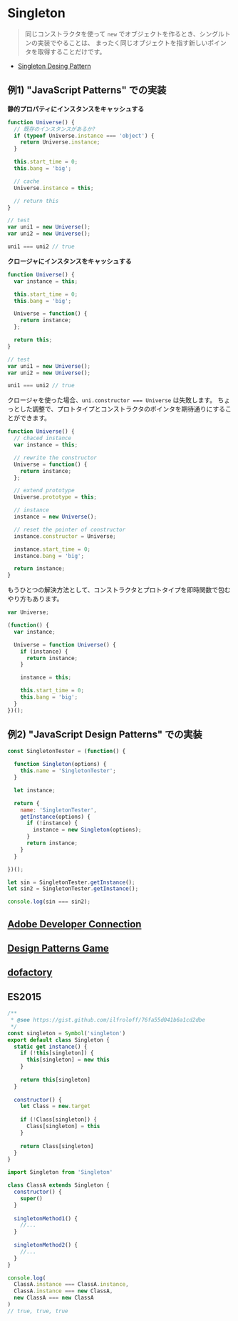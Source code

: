 # Singleton

> 同じコンストラクタを使って `new` でオブジェクトを作るとき、シングルトンの実装でやることは、
> まったく同じオブジェクトを指す新しいポインタを取得することだけです。

- [Singleton Desing Pattern](https://sourcemaking.com/design_patterns/singleton)

## 例1) "JavaScript Patterns" での実装

__静的プロパティにインスタンスをキャッシュする__

```js
function Universe() {
  // 既存のインスタンスがあるか?
  if (typeof Universe.instance === 'object') {
    return Universe.instance;
  }

  this.start_time = 0;
  this.bang = 'big';

  // cache
  Universe.instance = this;

  // return this
}

// test
var uni1 = new Universe();
var uni2 = new Universe();

uni1 === uni2 // true
```

__クロージャにインスタンスをキャッシュする__

```js
function Universe() {
  var instance = this;

  this.start_time = 0;
  this.bang = 'big';

  Universe = function() {
    return instance;
  };

  return this;
}

// test
var uni1 = new Universe();
var uni2 = new Universe();

uni1 === uni2 // true
```

クロージャを使った場合、`uni.constructor === Universe` は失敗します。   ちょっとした調整で、プロトタイプとコンストラクタのポインタを期待通りにすることができます。

```js
function Universe() {
  // chaced instance
  var instance = this;

  // rewrite the constructor
  Universe = function() {
    return instance;
  };

  // extend prototype
  Universe.prototype = this;

  // instance
  instance = new Universe();

  // reset the pointer of constructor
  instance.constructor = Universe;

  instance.start_time = 0;
  instance.bang = 'big';

  return instance;
}
```

もうひとつの解決方法として、コンストラクタとプロトタイプを即時関数で包むやり方もあります。

```js
var Universe;

(function() {
  var instance;

  Universe = function Universe() {
    if (instance) {
      return instance;
    }

    instance = this;

    this.start_time = 0;
    this.bang = 'big';
  }
})();
```

## 例2) "JavaScript Design Patterns" での実装

```js
const SingletonTester = (function() {

  function Singleton(options) {
    this.name = 'SingletonTester';
  }

  let instance;

  return {
    name: 'SingletonTester',
    getInstance(options) {
      if (!instance) {
        instance = new Singleton(options);
      }
      return instance;
    }
  }

})();

let sin = SingletonTester.getInstance();
let sin2 = SingletonTester.getInstance();

console.log(sin === sin2);
```

## [Adobe Developer Connection](https://github.com/stage-clear/Learning-javascript/blob/master/DesignPatterns/Adobe-Developer-Connection/singleton.md)
## [Design Patterns Game](https://github.com/stage-clear/Learning-javascript/blob/master/DesignPatterns/designpatternsgame.com/singleton.md)
## [dofactory](https://github.com/stage-clear/Learning-javascript/blob/master/DesignPatterns/dofactory.com/singleton.md)

## ES2015

```js
/**
 * @see https://gist.github.com/ilfroloff/76fa55d041b6a1cd2dbe
 */
const singleton = Symbol('singleton')
export default class Singleton {
  static get instance() {
    if (!this[singleton]) {
      this[singleton] = new this
    }
    
    return this[singleton]
  }
  
  constructor() {
    let Class = new.target
    
    if (!Class[singleton]) {
      Class[singleton] = this
    }
    
    return Class[singleton]
  }
}
```

```js
import Singleton from 'Singleton'

class ClassA extends Singleton {
  constructor() {
    super()
  }
  
  singletonMethod1() {
    //...
  }
  
  singletonMethod2() {
    //...
  }
}

console.log(
  ClassA.instance === ClassA.instance,
  ClassA.instance === new ClassA,
  new ClassA === new ClassA
)
// true, true, true
```
